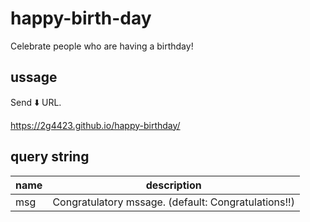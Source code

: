 # happy-birth-day

Celebrate people who are having a birthday!

## ussage

Send ⬇️ URL.

https://2g4423.github.io/happy-birthday/

## query string

| name | description                                         |
| ---- | --------------------------------------------------- |
| msg  | Congratulatory mssage. (default: Congratulations!!) |
